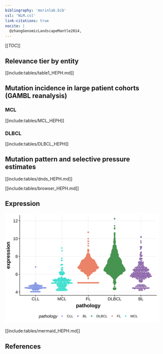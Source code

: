 ```yaml
---
bibliography: 'morinlab.bib'
csl: 'NLM.csl'
link-citations: true
nocite: |
  @zhangGenomicLandscapeMantle2014, 
---
```

[[_TOC_]]


## Relevance tier by entity

[[include:tables/table1_HEPH.md]]

## Mutation incidence in large patient cohorts (GAMBL reanalysis)


### MCL
[[include:tables/MCL_HEPH]]


### DLBCL
[[include:tables/DLBCL_HEPH]]

## Mutation pattern and selective pressure estimates

[[include:tables/dnds_HEPH.md]]




[[include:tables/browser_HEPH.md]]

## Expression
![](images/gene_expression/HEPH_by_pathology.svg)
<!-- ORIGIN: zhangGenomicLandscapeMantle2014 -->
<!-- MCL: zhangGenomicLandscapeMantle2014 -->

[[include:tables/mermaid_HEPH.md]]

## References
